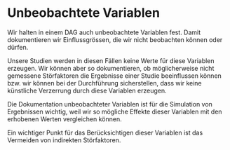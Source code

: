 # Unbeobachtete Variablen

Wir halten in einem DAG auch unbeobachtete Variablen fest. Damit dokumentieren wir Einflussgrössen, die wir nicht beobachten können oder dürfen. 

Unsere Studien werden in diesen Fällen keine Werte für diese Variablen erzeugen. Wir können aber so dokumentieren, ob möglicherweise nicht gemessene Störfaktoren die Ergebnisse einer Studie beeinflussen können bzw. wir können bei der Durchführung sicherstellen, dass wir keine künstliche Verzerrung durch diese Variablen erzeugen. 

Die Dokumentation unbeobachteter Variablen ist für die Simulation von Ergebnissen wichtig, weil wir so mögliche Effekte dieser Variablen mit den erhobenen Werten vergleichen können. 

Ein wichtiger Punkt für das Berücksichtigen dieser Variablen ist das Vermeiden von indirekten Störfaktoren. 
